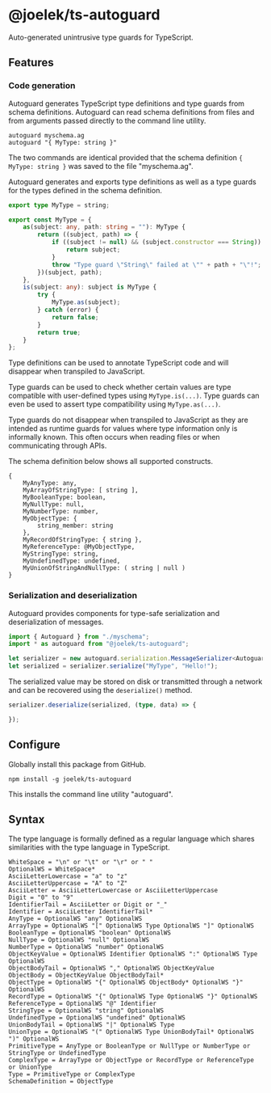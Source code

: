 # @joelek/ts-autoguard

Auto-generated unintrusive type guards for TypeScript.

## Features

### Code generation

Autoguard generates TypeScript type definitions and type guards from schema definitions. Autoguard can read schema definitions from files and from arguments passed directly to the command line utility.

```
autoguard myschema.ag
autoguard "{ MyType: string }"
```

The two commands are identical provided that the schema definition `{ MyType: string }` was saved to the file "myschema.ag".

Autoguard generates and exports type definitions as well as a type guards for the types defined in the schema definition.

```ts
export type MyType = string;

export const MyType = {
	as(subject: any, path: string = ""): MyType {
		return ((subject, path) => {
			if ((subject != null) && (subject.constructor === String)) {
				return subject;
			}
			throw "Type guard \"String\" failed at \"" + path + "\"!";
		})(subject, path);
	},
	is(subject: any): subject is MyType {
		try {
			MyType.as(subject);
		} catch (error) {
			return false;
		}
		return true;
	}
};
```

Type definitions can be used to annotate TypeScript code and will disappear when transpiled to JavaScript.

Type guards can be used to check whether certain values are type compatible with user-defined types using `MyType.is(...)`. Type guards can even be used to assert type compatibility using `MyType.as(...)`.

Type guards do not disappear when transpiled to JavaScript as they are intended as runtime guards for values where type information only is informally known. This often occurs when reading files or when communicating through APIs.

The schema definition below shows all supported constructs.

```
{
	MyAnyType: any,
	MyArrayOfStringType: [ string ],
	MyBooleanType: boolean,
	MyNullType: null,
	MyNumberType: number,
	MyObjectType: {
		string_member: string
	},
	MyRecordOfStringType: { string },
	MyReferenceType: @MyObjectType,
	MyStringType: string,
	MyUndefinedType: undefined,
	MyUnionOfStringAndNullType: ( string | null )
}
```

### Serialization and deserialization

Autoguard provides components for type-safe serialization and deserialization of messages.

```ts
import { Autoguard } from "./myschema";
import * as autoguard from "@joelek/ts-autoguard";

let serializer = new autoguard.serialization.MessageSerializer<Autoguard>(Autoguard);
let serialized = serializer.serialize("MyType", "Hello!");
```

The serialized value may be stored on disk or transmitted through a network and can be recovered using the `deserialize()` method.

```ts
serializer.deserialize(serialized, (type, data) => {

});
```

## Configure

Globally install this package from GitHub.

```
npm install -g joelek/ts-autoguard
```

This installs the command line utility "autoguard".

## Syntax

The type language is formally defined as a regular language which shares similarities with the type language in TypeScript.

```
WhiteSpace = "\n" or "\t" or "\r" or " "
OptionalWS = WhiteSpace*
AsciiLetterLowercase = "a" to "z"
AsciiLetterUppercase = "A" to "Z"
AsciiLetter = AsciiLetterLowercase or AsciiLetterUppercase
Digit = "0" to "9"
IdentifierTail = AsciiLetter or Digit or "_"
Identifier = AsciiLetter IdentifierTail*
AnyType = OptionalWS "any" OptionalWS
ArrayType = OptionalWS "[" OptionalWS Type OptionalWS "]" OptionalWS
BooleanType = OptionalWS "boolean" OptionalWS
NullType = OptionalWS "null" OptionalWS
NumberType = OptionalWS "number" OptionalWS
ObjectKeyValue = OptionalWS Identifier OptionalWS ":" OptionalWS Type OptionalWS
ObjectBodyTail = OptionalWS "," OptionalWS ObjectKeyValue
ObjectBody = ObjectKeyValue ObjectBodyTail*
ObjectType = OptionalWS "{" OptionalWS ObjectBody* OptionalWS "}" OptionalWS
RecordType = OptionalWS "{" OptionalWS Type OptionalWS "}" OptionalWS
ReferenceType = OptionalWS "@" Identifier
StringType = OptionalWS "string" OptionalWS
UndefinedType = OptionalWS "undefined" OptionalWS
UnionBodyTail = OptionalWS "|" OptionalWS Type
UnionType = OptionalWS "(" OptionalWS Type UnionBodyTail* OptionalWS ")" OptionalWS
PrimitiveType = AnyType or BooleanType or NullType or NumberType or StringType or UndefinedType
ComplexType = ArrayType or ObjectType or RecordType or ReferenceType or UnionType
Type = PrimitiveType or ComplexType
SchemaDefinition = ObjectType
```
